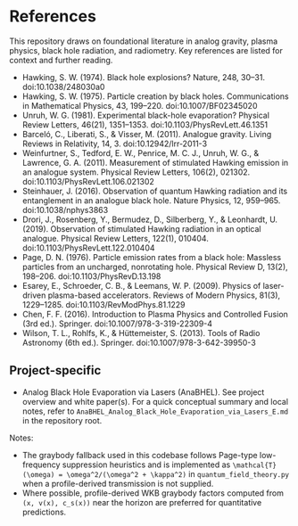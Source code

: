 # References

This repository draws on foundational literature in analog gravity, plasma physics, black hole radiation, and radiometry. Key references are listed for context and further reading.

- Hawking, S. W. (1974). Black hole explosions? Nature, 248, 30–31. doi:10.1038/248030a0
- Hawking, S. W. (1975). Particle creation by black holes. Communications in Mathematical Physics, 43, 199–220. doi:10.1007/BF02345020
- Unruh, W. G. (1981). Experimental black-hole evaporation? Physical Review Letters, 46(21), 1351–1353. doi:10.1103/PhysRevLett.46.1351
- Barceló, C., Liberati, S., & Visser, M. (2011). Analogue gravity. Living Reviews in Relativity, 14, 3. doi:10.12942/lrr-2011-3
- Weinfurtner, S., Tedford, E. W., Penrice, M. C. J., Unruh, W. G., & Lawrence, G. A. (2011). Measurement of stimulated Hawking emission in an analogue system. Physical Review Letters, 106(2), 021302. doi:10.1103/PhysRevLett.106.021302
- Steinhauer, J. (2016). Observation of quantum Hawking radiation and its entanglement in an analogue black hole. Nature Physics, 12, 959–965. doi:10.1038/nphys3863
- Drori, J., Rosenberg, Y., Bermudez, D., Silberberg, Y., & Leonhardt, U. (2019). Observation of stimulated Hawking radiation in an optical analogue. Physical Review Letters, 122(1), 010404. doi:10.1103/PhysRevLett.122.010404
- Page, D. N. (1976). Particle emission rates from a black hole: Massless particles from an uncharged, nonrotating hole. Physical Review D, 13(2), 198–206. doi:10.1103/PhysRevD.13.198
- Esarey, E., Schroeder, C. B., & Leemans, W. P. (2009). Physics of laser-driven plasma-based accelerators. Reviews of Modern Physics, 81(3), 1229–1285. doi:10.1103/RevModPhys.81.1229
- Chen, F. F. (2016). Introduction to Plasma Physics and Controlled Fusion (3rd ed.). Springer. doi:10.1007/978-3-319-22309-4
- Wilson, T. L., Rohlfs, K., & Hüttemeister, S. (2013). Tools of Radio Astronomy (6th ed.). Springer. doi:10.1007/978-3-642-39950-3

## Project-specific

- Analog Black Hole Evaporation via Lasers (AnaBHEL). See project overview and white paper(s). For a quick conceptual summary and local notes, refer to `AnaBHEL_Analog_Black_Hole_Evaporation_via_Lasers_E.md` in the repository root.

Notes:
- The graybody fallback used in this codebase follows Page-type low-frequency suppression heuristics and is implemented as `\mathcal{T}(\omega) = \omega^2/(\omega^2 + \kappa^2)` in `quantum_field_theory.py` when a profile-derived transmission is not supplied.
- Where possible, profile-derived WKB graybody factors computed from `(x, v(x), c_s(x))` near the horizon are preferred for quantitative predictions.
